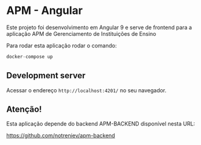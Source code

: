 # APM - Angular

Este projeto foi desenvolvimento em Angular 9 e serve de frontend para a aplicação APM de Gerenciamento de Instituições de Ensino

Para rodar esta aplicação rodar o comando:

```javascript
docker-compose up
```

## Development server

Acessar o endereço `http://localhost:4201/` no seu navegador.

## Atenção!

Esta aplicação depende do backend APM-BACKEND disponível nesta URL:

https://github.com/notreniev/apm-backend
